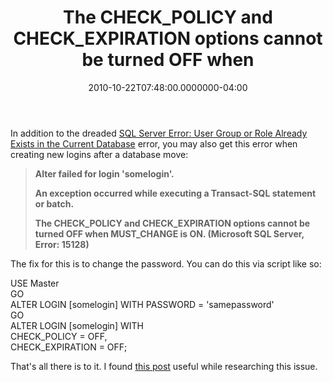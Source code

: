 ﻿---
title: The CHECK_POLICY and CHECK_EXPIRATION options cannot be turned OFF when
date: "2010-10-22T07:48:00.0000000-04:00"
description: "In addition to the dreaded SQL Server Error: User Group or Role Already Exists in the Current Database error, you may also get this error when creating new logins after a database move:"
featuredImage: /img/sql-server-sql-server-management.png
---

In addition to the dreaded [SQL Server Error: User Group or Role Already Exists in the Current Database](/sql-server-error-user-group-or-role-already-exists-in-the-current-database) error, you may also get this error when creating new logins after a database move:

> **Alter failed for login 'somelogin'.**
>
> **An exception occurred while executing a Transact-SQL statement or batch.**
>
> **The CHECK_POLICY and CHECK_EXPIRATION options cannot be turned OFF when MUST_CHANGE is ON. (Microsoft SQL Server, Error: 15128)**

The fix for this is to change the password. You can do this via script like so:

USE Master\
GO\
ALTER LOGIN \[somelogin] WITH PASSWORD = 'samepassword'\
GO\
ALTER LOGIN \[somelogin] WITH\
CHECK_POLICY = OFF,\
CHECK_EXPIRATION = OFF;

That's all there is to it. I found [this post](http://www.webofwood.com/2009/01/29/fix-a-sql-server-login-which-has-must_change-set-to-on) useful while researching this issue.

